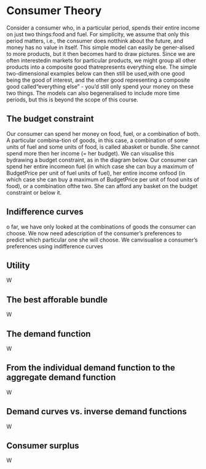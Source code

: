 # Consumer Theory

Consider a consumer who, in a particular period, spends their entire income on just two things:food and fuel. For simplicity, we assume that only this period matters, i.e., the consumer does notthink about the future, and money has no value in itself. This simple model can easily be gener-alised to more products, but it then becomes hard to draw pictures. Since we are often interestedin markets for particular products, we might group all other products into a composite good thatrepresents everything else. The simple two-dimensional examples below can then still be used,with one good being the good of interest, and the other good representing a composite good called“everything else” - you’d still only spend your money on these two things. The models can also begeneralised to include more time periods, but this is beyond the scope of this course.

## The budget constraint

Our consumer can spend her money on food, fuel, or a combination of both. A particular combina-tion of goods, in this case, a combination of some units of fuel and some units of food, is called abasket or bundle. She cannot spend more then her income (= her budget). We can visualise this bydrawing a budget constraint, as in the diagram below. Our consumer can spend her entire incomeon fuel (in which case she can buy a maximum of BudgetPrice per unit of fuel units of fuel), her entire income onfood (in which case she can buy a maximum of BudgetPrice per unit of food units of food), or a combination ofthe two. She can afford any basket on the budget constraint or below it.

## Indifference curves

o far, we have only looked at the combinations of goods the consumer can choose. We now need adescription of the consumer’s preferences to predict which particular one she will choose. We canvisualise a consumer’s preferences using indifference curves

## Utility

W

## The best afforable bundle

W

## The demand function

W

## From the individual demand function to the aggregate demand function

W

## Demand curves vs. inverse demand functions

W

## Consumer surplus

W
